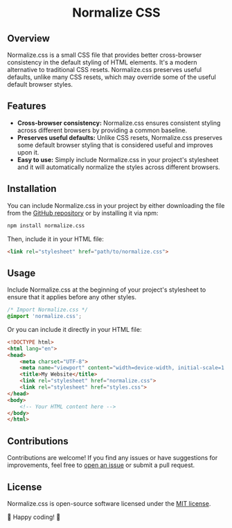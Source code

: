 # <div align="center"> Normalize CSS </div>

## Overview

Normalize.css is a small CSS file that provides better cross-browser consistency in the default styling of HTML elements. It's a modern alternative to traditional CSS resets. Normalize.css preserves useful defaults, unlike many CSS resets, which may override some of the useful default browser styles.

## Features

- **Cross-browser consistency:** Normalize.css ensures consistent styling across different browsers by providing a common baseline.
- **Preserves useful defaults:** Unlike CSS resets, Normalize.css preserves some default browser styling that is considered useful and improves upon it.
- **Easy to use:** Simply include Normalize.css in your project's stylesheet and it will automatically normalize the styles across different browsers.

## Installation

You can include Normalize.css in your project by either downloading the file from the [GitHub repository](https://github.com/necolas/normalize.css) or by installing it via npm:

```bash
npm install normalize.css
```

Then, include it in your HTML file:

```html
<link rel="stylesheet" href="path/to/normalize.css">
```

## Usage

Include Normalize.css at the beginning of your project's stylesheet to ensure that it applies before any other styles. 

```css
/* Import Normalize.css */
@import 'normalize.css';
```

Or you can include it directly in your HTML file:

```html
<!DOCTYPE html>
<html lang="en">
<head>
    <meta charset="UTF-8">
    <meta name="viewport" content="width=device-width, initial-scale=1.0">
    <title>My Website</title>
    <link rel="stylesheet" href="normalize.css">
    <link rel="stylesheet" href="styles.css">
</head>
<body>
    <!-- Your HTML content here -->
</body>
</html>
```

## Contributions

Contributions are welcome! If you find any issues or have suggestions for improvements, feel free to [open an issue](https://github.com/necolas/normalize.css/issues) or submit a pull request.

## License

Normalize.css is open-source software licensed under the [MIT license](https://opensource.org/licenses/MIT).

🚀 Happy coding! 🎉
